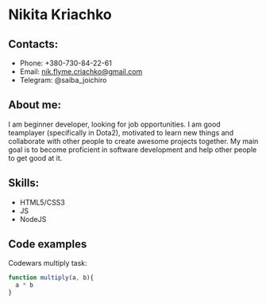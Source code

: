 # Nikita Kriachko

## Contacts:
- Phone: +380-730-84-22-61
- Email: nik.flyme.criachko@gmail.com
- Telegram: @saiba_joichiro

## About me:
I am beginner developer, looking for job opportunities. I am good teamplayer (specifically in Dota2), motivated to learn new things and collaborate with other people to create awesome projects together.
My main goal is to become proficient in software development and help other people to get good at it.

## Skills:
- HTML5/CSS3
- JS
- NodeJS

## Code examples
Codewars multiply task:
```javascript
function multiply(a, b){
  a * b
}
```




